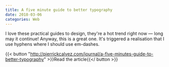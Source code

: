 ```yaml
---
title: A five minute guide to better typography
date: 2018-03-06
categories: Web
---
```


I love these practical guides to design, they're a hot trend right now — long may it continue! Anyway, this is a great one. It's triggered a realisation that I use hyphens where I should use em-dashes.

{{< button "http://pierrickcalvez.com/journal/a-five-minutes-guide-to-better-typography" >}}Read the article{{</ button >}}
